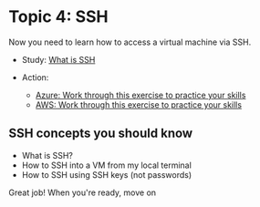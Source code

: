 # Topic 4: SSH

Now you need to learn how to access a virtual machine via SSH.

- Study: [What is SSH](https://www.cloudflare.com/learning/access-management/what-is-ssh/)

- Action: 
    - [Azure: Work through this exercise to practice your skills](https://learn.microsoft.com/training/modules/develop-on-remote-machine/)
    - [AWS: Work through this exercise to practice your skills](https://docs.aws.amazon.com/AWSEC2/latest/UserGuide/connect-linux-inst-ssh.html)


## SSH concepts you should know

- What is SSH?
- How to SSH into a VM from my local terminal
- How to SSH using SSH keys (not passwords)


Great job! When you're ready, move on
